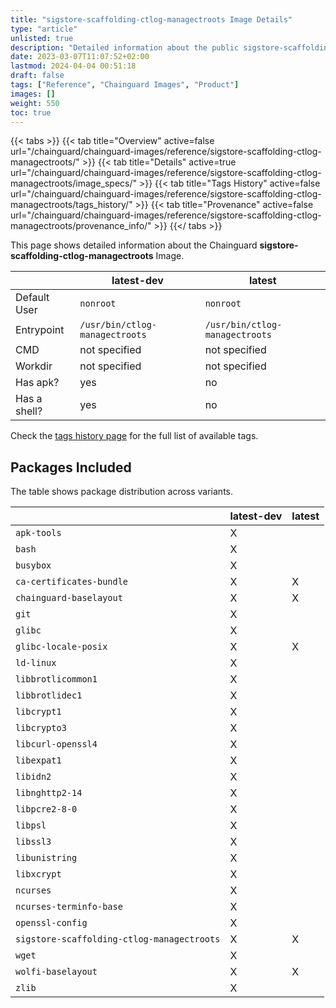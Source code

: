 ```yaml
---
title: "sigstore-scaffolding-ctlog-managectroots Image Details"
type: "article"
unlisted: true
description: "Detailed information about the public sigstore-scaffolding-ctlog-managectroots Chainguard Image."
date: 2023-03-07T11:07:52+02:00
lastmod: 2024-04-04 00:51:18
draft: false
tags: ["Reference", "Chainguard Images", "Product"]
images: []
weight: 550
toc: true
---
```


{{< tabs >}}
{{< tab title="Overview" active=false url="/chainguard/chainguard-images/reference/sigstore-scaffolding-ctlog-managectroots/" >}}
{{< tab title="Details" active=true url="/chainguard/chainguard-images/reference/sigstore-scaffolding-ctlog-managectroots/image_specs/" >}}
{{< tab title="Tags History" active=false url="/chainguard/chainguard-images/reference/sigstore-scaffolding-ctlog-managectroots/tags_history/" >}}
{{< tab title="Provenance" active=false url="/chainguard/chainguard-images/reference/sigstore-scaffolding-ctlog-managectroots/provenance_info/" >}}
{{</ tabs >}}

This page shows detailed information about the Chainguard **sigstore-scaffolding-ctlog-managectroots** Image.

|              | latest-dev                     | latest                         |
|--------------|--------------------------------|--------------------------------|
| Default User | `nonroot`                      | `nonroot`                      |
| Entrypoint   | `/usr/bin/ctlog-managectroots` | `/usr/bin/ctlog-managectroots` |
| CMD          | not specified                  | not specified                  |
| Workdir      | not specified                  | not specified                  |
| Has apk?     | yes                            | no                             |
| Has a shell? | yes                            | no                             |

Check the [tags history page](/chainguard/chainguard-images/reference/sigstore-scaffolding-ctlog-managectroots/tags_history/) for the full list of available tags.

## Packages Included
The table shows package distribution across variants.

|                                            | latest-dev | latest |
|--------------------------------------------|------------|--------|
| `apk-tools`                                | X          |        |
| `bash`                                     | X          |        |
| `busybox`                                  | X          |        |
| `ca-certificates-bundle`                   | X          | X      |
| `chainguard-baselayout`                    | X          | X      |
| `git`                                      | X          |        |
| `glibc`                                    | X          |        |
| `glibc-locale-posix`                       | X          | X      |
| `ld-linux`                                 | X          |        |
| `libbrotlicommon1`                         | X          |        |
| `libbrotlidec1`                            | X          |        |
| `libcrypt1`                                | X          |        |
| `libcrypto3`                               | X          |        |
| `libcurl-openssl4`                         | X          |        |
| `libexpat1`                                | X          |        |
| `libidn2`                                  | X          |        |
| `libnghttp2-14`                            | X          |        |
| `libpcre2-8-0`                             | X          |        |
| `libpsl`                                   | X          |        |
| `libssl3`                                  | X          |        |
| `libunistring`                             | X          |        |
| `libxcrypt`                                | X          |        |
| `ncurses`                                  | X          |        |
| `ncurses-terminfo-base`                    | X          |        |
| `openssl-config`                           | X          |        |
| `sigstore-scaffolding-ctlog-managectroots` | X          | X      |
| `wget`                                     | X          |        |
| `wolfi-baselayout`                         | X          | X      |
| `zlib`                                     | X          |        |

